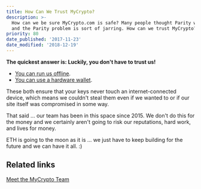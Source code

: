 ```yaml
---
title: How Can We Trust MyCrypto?
description: >-
  How can we be sure MyCrypto.com is safe? Many people thought Parity was safe
  and the Parity problem is sort of jarring. How can we trust MyCrypto?
priority: 80
date_published: '2017-11-23'
date_modified: '2018-12-19'
---
```


**The quickest answer is: Luckily, you don't have to trust us!**

* [You can run us offline](/how-to/offline/how-to-run-mycrypto-offline-and-locally).
* [You can use a hardware wallet](/staying-safe/hardware-wallet-recommendations).

These both ensure that your keys never touch an internet-connected device, which means we couldn't steal them even if we wanted to or if our site itself was compromised in some way.

That said ... our team has been in this space since 2015. We don't do this for the money and we certainly aren't going to risk our reputations, hard work, and lives for money.

ETH is going to the moon as it is ... we just have to keep building for the future and we can have it all. :)

## Related links

[Meet the MyCrypto Team](https://about.mycrypto.com/)
